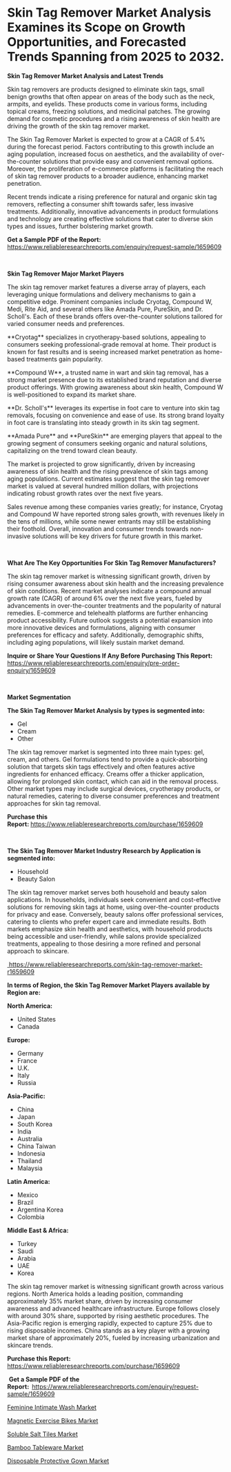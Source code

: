 <p><h1>Skin Tag Remover Market Analysis Examines its Scope on Growth Opportunities, and Forecasted Trends Spanning from 2025 to 2032.</h1></p><p><strong>Skin Tag Remover Market Analysis and Latest Trends</strong></p>
<p><p>Skin tag removers are products designed to eliminate skin tags, small benign growths that often appear on areas of the body such as the neck, armpits, and eyelids. These products come in various forms, including topical creams, freezing solutions, and medicinal patches. The growing demand for cosmetic procedures and a rising awareness of skin health are driving the growth of the skin tag remover market.</p><p>The Skin Tag Remover Market is expected to grow at a CAGR of 5.4% during the forecast period. Factors contributing to this growth include an aging population, increased focus on aesthetics, and the availability of over-the-counter solutions that provide easy and convenient removal options. Moreover, the proliferation of e-commerce platforms is facilitating the reach of skin tag remover products to a broader audience, enhancing market penetration. </p><p>Recent trends indicate a rising preference for natural and organic skin tag removers, reflecting a consumer shift towards safer, less invasive treatments. Additionally, innovative advancements in product formulations and technology are creating effective solutions that cater to diverse skin types and issues, further bolstering market growth.</p></p>
<p><strong>Get a Sample PDF of the Report:&nbsp;</strong> <a href="https://www.reliableresearchreports.com/enquiry/request-sample/1659609?utm_campaign=9&utm_medium=2&utm_source=Github&utm_content=ia&utm_term=04042025&utm_id=skin-tag-remover">https://www.reliableresearchreports.com/enquiry/request-sample/1659609</a></p>
<p>&nbsp;</p>
<p><strong>Skin Tag Remover Major Market Players</strong></p>
<p><p>The skin tag remover market features a diverse array of players, each leveraging unique formulations and delivery mechanisms to gain a competitive edge. Prominent companies include Cryotag, Compound W, Medi, Rite Aid, and several others like Amada Pure, PureSkin, and Dr. Scholl's. Each of these brands offers over-the-counter solutions tailored for varied consumer needs and preferences.</p><p>**Cryotag** specializes in cryotherapy-based solutions, appealing to consumers seeking professional-grade removal at home. Their product is known for fast results and is seeing increased market penetration as home-based treatments gain popularity. </p><p>**Compound W**, a trusted name in wart and skin tag removal, has a strong market presence due to its established brand reputation and diverse product offerings. With growing awareness about skin health, Compound W is well-positioned to expand its market share.</p><p>**Dr. Scholl's** leverages its expertise in foot care to venture into skin tag removals, focusing on convenience and ease of use. Its strong brand loyalty in foot care is translating into steady growth in its skin tag segment.</p><p>**Amada Pure** and **PureSkin** are emerging players that appeal to the growing segment of consumers seeking organic and natural solutions, capitalizing on the trend toward clean beauty. </p><p>The market is projected to grow significantly, driven by increasing awareness of skin health and the rising prevalence of skin tags among aging populations. Current estimates suggest that the skin tag remover market is valued at several hundred million dollars, with projections indicating robust growth rates over the next five years. </p><p>Sales revenue among these companies varies greatly; for instance, Cryotag and Compound W have reported strong sales growth, with revenues likely in the tens of millions, while some newer entrants may still be establishing their foothold. Overall, innovation and consumer trends towards non-invasive solutions will be key drivers for future growth in this market.</p></p>
<p>&nbsp;</p>
<p><strong>What Are The Key Opportunities For Skin Tag Remover Manufacturers?</strong></p>
<p><p>The skin tag remover market is witnessing significant growth, driven by rising consumer awareness about skin health and the increasing prevalence of skin conditions. Recent market analyses indicate a compound annual growth rate (CAGR) of around 6% over the next five years, fueled by advancements in over-the-counter treatments and the popularity of natural remedies. E-commerce and telehealth platforms are further enhancing product accessibility. Future outlook suggests a potential expansion into more innovative devices and formulations, aligning with consumer preferences for efficacy and safety. Additionally, demographic shifts, including aging populations, will likely sustain market demand.</p></p>
<p><strong>Inquire or Share Your Questions If Any Before Purchasing This Report:</strong> <a href="https://www.reliableresearchreports.com/enquiry/pre-order-enquiry/1659609?utm_campaign=9&utm_medium=2&utm_source=Github&utm_content=ia&utm_term=04042025&utm_id=skin-tag-remover">https://www.reliableresearchreports.com/enquiry/pre-order-enquiry/1659609</a></p>
<p>&nbsp;</p>
<p><strong>Market Segmentation</strong></p>
<p><strong>The Skin Tag Remover Market Analysis by types is segmented into:</strong></p>
<p><ul><li>Gel</li><li>Cream</li><li>Other</li></ul></p>
<p><p>The skin tag remover market is segmented into three main types: gel, cream, and others. Gel formulations tend to provide a quick-absorbing solution that targets skin tags effectively and often features active ingredients for enhanced efficacy. Creams offer a thicker application, allowing for prolonged skin contact, which can aid in the removal process. Other market types may include surgical devices, cryotherapy products, or natural remedies, catering to diverse consumer preferences and treatment approaches for skin tag removal.</p></p>
<p><strong>Purchase this Report:&nbsp;</strong><a href="https://www.reliableresearchreports.com/purchase/1659609?utm_campaign=9&utm_medium=2&utm_source=Github&utm_content=ia&utm_term=04042025&utm_id=skin-tag-remover">https://www.reliableresearchreports.com/purchase/1659609</a></p>
<p>&nbsp;</p>
<p><strong>The Skin Tag Remover Market Industry Research by Application is segmented into:</strong></p>
<p><ul><li>Household</li><li>Beauty Salon</li></ul></p>
<p><p>The skin tag remover market serves both household and beauty salon applications. In households, individuals seek convenient and cost-effective solutions for removing skin tags at home, using over-the-counter products for privacy and ease. Conversely, beauty salons offer professional services, catering to clients who prefer expert care and immediate results. Both markets emphasize skin health and aesthetics, with household products being accessible and user-friendly, while salons provide specialized treatments, appealing to those desiring a more refined and personal approach to skincare.</p></p>
<p><a href="https://www.reliableresearchreports.com/skin-tag-remover-market-r1659609?utm_campaign=9&utm_medium=2&utm_source=Github&utm_content=ia&utm_term=04042025&utm_id=skin-tag-remover">&nbsp;https://www.reliableresearchreports.com/skin-tag-remover-market-r1659609</a></p>
<p><strong>In terms of Region, the Skin Tag Remover Market Players available by Region are:</strong></p>
<p>
    <p> <strong> North America: </strong>
        <ul>
            <li>United States</li>
            <li>Canada</li>
        </ul>
        </p> 
    <p> <strong> Europe: </strong>
        <ul>
            <li>Germany</li>
            <li>France</li>
            <li>U.K.</li>
            <li>Italy</li>
            <li>Russia</li>
        </ul>
        </p> 
    <p> <strong> Asia-Pacific: </strong>
        <ul>
            <li>China</li>
            <li>Japan</li>
            <li>South Korea</li>
            <li>India</li>
            <li>Australia</li>
            <li>China Taiwan</li>
            <li>Indonesia</li>
            <li>Thailand</li>
            <li>Malaysia</li>
        </ul>
        </p> 
    <p> <strong> Latin America: </strong>
        <ul>
            <li>Mexico</li>
            <li>Brazil</li>
            <li>Argentina Korea</li>
            <li>Colombia</li>
        </ul>
        </p> 
    <p> <strong> Middle East & Africa: </strong>
        <ul>
            <li>Turkey</li>
            <li>Saudi</li>
            <li>Arabia</li>
            <li>UAE</li>
            <li>Korea</li>
        </ul>
    </p>
    </p>
<p><p>The skin tag remover market is witnessing significant growth across various regions. North America holds a leading position, commanding approximately 35% market share, driven by increasing consumer awareness and advanced healthcare infrastructure. Europe follows closely with around 30% share, supported by rising aesthetic procedures. The Asia-Pacific region is emerging rapidly, expected to capture 25% due to rising disposable incomes. China stands as a key player with a growing market share of approximately 20%, fueled by increasing urbanization and skincare trends.</p></p>
<p><strong>Purchase this Report: </strong><a href="https://www.reliableresearchreports.com/purchase/1659609?utm_campaign=9&utm_medium=2&utm_source=Github&utm_content=ia&utm_term=04042025&utm_id=skin-tag-remover">https://www.reliableresearchreports.com/purchase/1659609</a></p>
<p>&nbsp;<strong>Get a Sample PDF of the Report:&nbsp;&nbsp;</strong><a href="https://www.reliableresearchreports.com/enquiry/request-sample/1659609?utm_campaign=9&utm_medium=2&utm_source=Github&utm_content=ia&utm_term=04042025&utm_id=skin-tag-remover">https://www.reliableresearchreports.com/enquiry/request-sample/1659609</a></p>
<p><strong></strong></p>
<p><p><a href="https://github.com/dovbusmrking/Market-Research-Report-List-1/blob/main/feminine-intimate-wash-market.md?utm_campaign=9&utm_medium=2&utm_source=Github&utm_content=ia&utm_term=04042025&utm_id=skin-tag-remover">Feminine Intimate Wash Market</a></p><p><a href="https://github.com/lemiranajd/Market-Research-Report-List-1/blob/main/magnetic-exercise-bikes-market.md?utm_campaign=9&utm_medium=2&utm_source=Github&utm_content=ia&utm_term=04042025&utm_id=skin-tag-remover">Magnetic Exercise Bikes Market</a></p><p><a href="https://github.com/ogbadujonito22/Market-Research-Report-List-1/blob/main/soluble-salt-tiles-market.md?utm_campaign=9&utm_medium=2&utm_source=Github&utm_content=ia&utm_term=04042025&utm_id=skin-tag-remover">Soluble Salt Tiles Market</a></p><p><a href="https://github.com/azetehhasle/Market-Research-Report-List-1/blob/main/bamboo-tableware-market.md?utm_campaign=9&utm_medium=2&utm_source=Github&utm_content=ia&utm_term=04042025&utm_id=skin-tag-remover">Bamboo Tableware Market</a></p><p><a href="https://github.com/knipsfilip8f/Market-Research-Report-List-1/blob/main/disposable-protective-gown-market.md?utm_campaign=9&utm_medium=2&utm_source=Github&utm_content=ia&utm_term=04042025&utm_id=skin-tag-remover">Disposable Protective Gown Market</a></p></p>